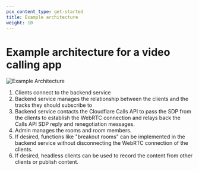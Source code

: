 ```yaml
---
pcx_content_type: get-started
title: Example architecture
weight: 10
---
```


# Example architecture for a video calling app

<div class="full-img">

![Example Architecture](/images/calls/calls-architecture.png)

</div>

1. Clients connect to the backend service
2. Backend service manages the relationship between the clients and the tracks they should subscribe to
3. Backend service contacts the Cloudflare Calls API to pass the SDP from the clients to establish the WebRTC connection and relays back the Calls API SDP reply and renegotiation messages.
4. Admin manages the rooms and room members.
5. If desired, functions like "breakout rooms" can be implemented in the backend service without disconnecting the WebRTC connection of the clients.
6. If desired, headless clients can be used to record the content from other clients or publish content.
